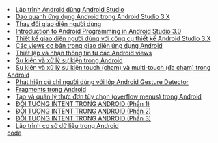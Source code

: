 
<li><a href="https://ngocminhtran.com/2018/06/28/lap-trinh-android-dung-android-studio-3-x/">Lập trình Android dùng Android Studio</a></li>
<li><a href="https://github.com/thetai221/Activity">Dạo quanh ứng dụng Android trong Android Studio 3.X</a></li>
<li><a href="https://github.com/thetai221/MyFirt">Thay đổi giao diện người dùng</a></li>
<li><a href="https://dzone.com/articles/introduction-to-android-programming-using-the-andr">Introduction to Android Programming in Android Studio 3.0</a></li>
<li><a href="https://github.com/thetai221/MyApplication">Thiết kế giao diện người dùng với công cụ thiết kế Android Studio 3.X</a></li>
<li><a href="https://ngocminhtran.com/2018/09/24/cac-views-co-ban-va-trong-giao-dien-ung-dung-android/">Các views cơ bản trong giao diện ứng dụng Android</a></li>
<li><a href="https://ngocminhtran.com/2018/09/24/thiet-lap-va-nhan-thong-tin-tu-cac-views/">Thiết lập và nhận thông tin từ các Android views</a></li>
<li><a href="https://github.com/thetai221/BasicView">Sự kiện và xử lý sự kiện trong Android</a></li>
<li><a href="https://github.com/thetai221/MotionEvent">Sự kiện và xử lý sự kiện touch (chạm) và multi-touch (đa chạm) trong Android</a></li>
<li><a href="https://github.com/thetai221/CommonGestures">Phát hiện cử chỉ người dùng với lớp Android Gesture Detector</a></li>
<li><a href="https://github.com/thetai221/Fragment">Fragments trong Android</a></li>
<li><a href="https://github.com/thetai221/MenuExample">Tạo và quản lý thực đơn tùy chọn (overflow menus) trong Android</a></li>
<li><a href="https://github.com/thetai221/ExplicitIntent">ĐỐI TƯỢNG INTENT TRONG ANDROID (Phần 1)</a></li>
<li><a href="https://github.com/thetai221/ImplicitIntent">ĐỐI TƯỢNG INTENT TRONG ANDROID (Phần 2)</a></li>
<li><a href="https://github.com/thetai221/SendBroadcast">ĐỐI TƯỢNG INTENT TRONG ANDROID (Phần 3)</a></li>
<li><a href="https://github.com/thetai221/SQLiteDemoApplication">Lập trình cơ sở dữ liệu trong Android</a></li> <a href="">code</a>

